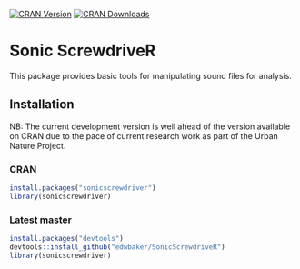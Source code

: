 [![CRAN Version](https://www.r-pkg.org/badges/version/sonicscrewdriver)](https://cran.r-project.org/package=sonicscrewdriver) [![CRAN Downloads](https://cranlogs.r-pkg.org/badges/grand-total/sonicscrewdriver)]()

# Sonic ScrewdriveR
This package provides basic tools for manipulating sound files for analysis. 

## Installation

NB: The current development version is well ahead of the version available on CRAN due to the pace of current research work as part of the Urban Nature Project.

### CRAN
````R
install.packages("sonicscrewdriver")
library(sonicscrewdriver)
````

### Latest master
````R
install.packages("devtools")
devtools::install_github("edwbaker/SonicScrewdriveR")
library(sonicscrewdriver)
````
